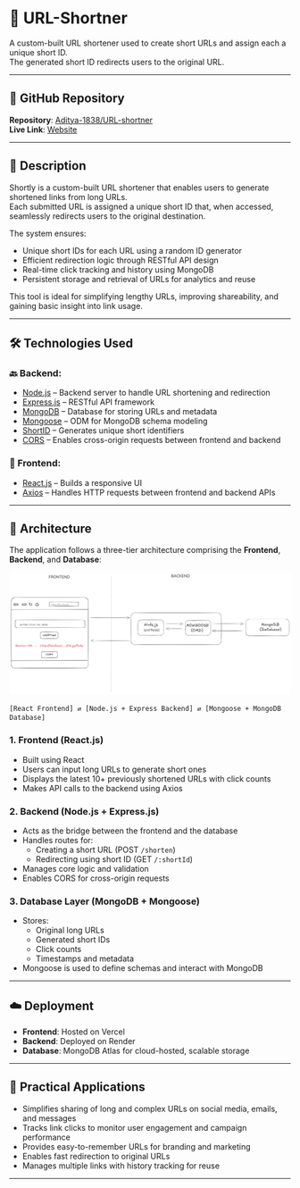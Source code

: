 # 🔗 URL-Shortner

A custom-built URL shortener used to create short URLs and assign each a unique short ID.  
The generated short ID redirects users to the original URL.

---

## 📂 GitHub Repository

**Repository**: [Aditya-1838/URL-shortner](https://github.com/Aditya-1838/URL-shortner)  
**Live Link**: [Website](https://url-shortner-psi-coral.vercel.app) <!-- Replace with actual link -->

---

## 📌 Description

Shortly is a custom-built URL shortener that enables users to generate shortened links from long URLs.  
Each submitted URL is assigned a unique short ID that, when accessed, seamlessly redirects users to the original destination.

The system ensures:

- Unique short IDs for each URL using a random ID generator
- Efficient redirection logic through RESTful API design
- Real-time click tracking and history using MongoDB
- Persistent storage and retrieval of URLs for analytics and reuse

This tool is ideal for simplifying lengthy URLs, improving shareability, and gaining basic insight into link usage.

---

## 🛠️ Technologies Used

### 🔙 Backend:

- [Node.js](https://nodejs.org/) – Backend server to handle URL shortening and redirection
- [Express.js](https://expressjs.com/) – RESTful API framework
- [MongoDB](https://www.mongodb.com/) – Database for storing URLs and metadata
- [Mongoose](https://mongoosejs.com/) – ODM for MongoDB schema modeling
- [ShortID](https://www.npmjs.com/package/shortid) – Generates unique short identifiers
- [CORS](https://developer.mozilla.org/en-US/docs/Web/HTTP/CORS) – Enables cross-origin requests between frontend and backend

### 🎨 Frontend:

- [React.js](https://reactjs.org/) – Builds a responsive UI
- [Axios](https://axios-http.com/) – Handles HTTP requests between frontend and backend APIs

---

## 🧱 Architecture

The application follows a three-tier architecture comprising the **Frontend**, **Backend**, and **Database**:

![](Architecture.png)

```
[React Frontend] ⇄ [Node.js + Express Backend] ⇄ [Mongoose + MongoDB Database]
```

### 1. Frontend (React.js)
- Built using React
- Users can input long URLs to generate short ones
- Displays the latest 10+ previously shortened URLs with click counts
- Makes API calls to the backend using Axios

### 2. Backend (Node.js + Express.js)
- Acts as the bridge between the frontend and the database
- Handles routes for:
  - Creating a short URL (POST `/shorten`)
  - Redirecting using short ID (GET `/:shortId`)
- Manages core logic and validation
- Enables CORS for cross-origin requests

### 3. Database Layer (MongoDB + Mongoose)
- Stores:
  - Original long URLs
  - Generated short IDs
  - Click counts
  - Timestamps and metadata
- Mongoose is used to define schemas and interact with MongoDB

---

## ☁️ Deployment

- **Frontend**: Hosted on Vercel  
- **Backend**: Deployed on Render  
- **Database**: MongoDB Atlas for cloud-hosted, scalable storage

---

## 🚀 Practical Applications

- Simplifies sharing of long and complex URLs on social media, emails, and messages
- Tracks link clicks to monitor user engagement and campaign performance
- Provides easy-to-remember URLs for branding and marketing
- Enables fast redirection to original URLs
- Manages multiple links with history tracking for reuse

---

